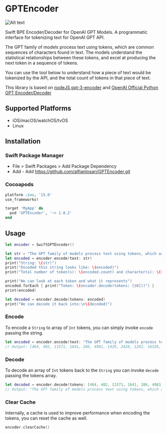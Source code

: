 # GPTEncoder

![Alt text](https://imagizer.imageshack.com/v2/640x480q70/922/a8ueTO.png "image")

Swift BPE Encoder/Decoder for OpenAI GPT Models. A programmatic interface for tokenizing text for OpenAI GPT API.

The GPT family of models process text using tokens, which are common sequences of characters found in text. The models understand the statistical relationships between these tokens, and excel at producing the next token in a sequence of tokens.

You can use the tool below to understand how a piece of text would be tokenized by the API, and the total count of tokens in that piece of text.

This library is based on [nodeJS gpt-3-encoder](https://github.com/latitudegames/GPT-3-Encoder) and [OpenAI Official Python GPT Encoder/Decoder](https://github.com/openai/gpt-2) 

## Supported Platforms

- iOS/macOS/watchOS/tvOS
- Linux

## Installation

### Swift Package Manager
- File > Swift Packages > Add Package Dependency
- Add - Add https://github.com/alfianlosari/GPTEncoder.git

### Cocoapods
```ruby
platform :ios, '15.0'
use_frameworks!

target 'MyApp' do
  pod 'GPTEncoder', '~> 1.0.2'
end
```

## Usage

```swift
let encoder = SwiftGPTEncoder()

let str = "The GPT family of models process text using tokens, which are common sequences of characters found in text."
let encoded = encoder.encode(text: str)
print("String: \(str)")
print("Encoded this string looks like: \(encoded)")
print("Total number of token(s): \(encoded.count) and character(s): \(str.count)")

print("We can look at each token and what it represents")
encoded.forEach { print("Token: \(encoder.decode(tokens: [$0]))") }
print(encoded)

let decoded = encoder.decode(tokens: encoded)
print("We can decode it back into:\n\(decoded)")
```

### Encode

To encode a `String` to array of `Int` tokens, you can simply invoke `encode` passing the string.

```swift
let encoded = encoder.encode(text: "The GPT family of models process text using tokens, which are common sequences of characters found in text.")
// Output: [464, 402, 11571, 1641, 286, 4981, 1429, 2420, 1262, 16326, 11, 543, 389, 2219, 16311, 286, 3435, 1043, 287, 2420, 13]
```

### Decode

To decode an array of `Int` tokens back to the `String` you can invoke `decode` passing the tokens array.

```swift
let decoded = encoder.decode(tokens: [464, 402, 11571, 1641, 286, 4981, 1429, 2420, 1262, 16326, 11, 543, 389, 2219, 16311, 286, 3435, 1043, 287, 2420, 13])
// Output: "The GPT family of models process text using tokens, which are common sequences of characters found in text."
```

### Clear Cache

Internally, a cache is used to improve performance when encoding the tokens, you can reset the cache as well.

```swift
encoder.clearCache()
``` 


